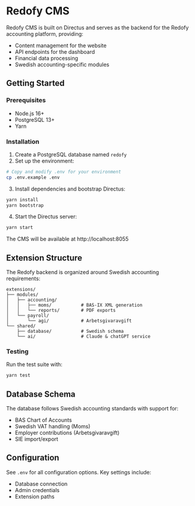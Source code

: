 # Redofy CMS

Redofy CMS is built on Directus and serves as the backend for the Redofy accounting platform, providing:

- Content management for the website
- API endpoints for the dashboard
- Financial data processing
- Swedish accounting-specific modules

## Getting Started

### Prerequisites

- Node.js 16+
- PostgreSQL 13+
- Yarn

### Installation

1. Create a PostgreSQL database named `redofy`
2. Set up the environment:

```bash
# Copy and modify .env for your environment
cp .env.example .env
```

3. Install dependencies and bootstrap Directus:

```bash
yarn install
yarn bootstrap
```

4. Start the Directus server:

```bash
yarn start
```

The CMS will be available at http://localhost:8055

## Extension Structure

The Redofy backend is organized around Swedish accounting requirements:

```
extensions/
├── modules/
│   ├── accounting/
│   │   ├── moms/           # BAS-IX XML generation
│   │   └── reports/        # PDF exports
│   └── payroll/
│       └── agi/            # Arbetsgivaravgift
└── shared/
    ├── database/           # Swedish schema
    └── ai/                 # Claude & chatGPT service
```

### Testing

Run the test suite with:

```bash
yarn test
```

## Database Schema

The database follows Swedish accounting standards with support for:

- BAS Chart of Accounts
- Swedish VAT handling (Moms)
- Employer contributions (Arbetsgivaravgift)
- SIE import/export

## Configuration

See `.env` for all configuration options. Key settings include:

- Database connection
- Admin credentials
- Extension paths
